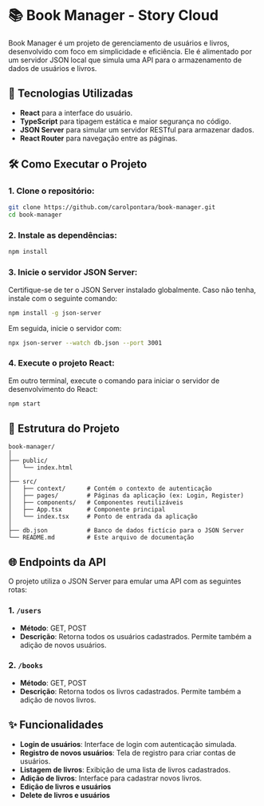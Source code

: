 
# 📚 Book Manager - Story Cloud

Book Manager é um projeto de gerenciamento de usuários e livros, desenvolvido com foco em simplicidade e eficiência. Ele é alimentado por um servidor JSON local que simula uma API para o armazenamento de dados de usuários e livros.

## 🚀 Tecnologias Utilizadas
- **React** para a interface do usuário.
- **TypeScript** para tipagem estática e maior segurança no código.
- **JSON Server** para simular um servidor RESTful para armazenar dados.
- **React Router** para navegação entre as páginas.

## 🛠️ Como Executar o Projeto
### 1. Clone o repositório:
```bash
git clone https://github.com/carolpontara/book-manager.git
cd book-manager
```

### 2. Instale as dependências:
```bash
npm install
```

### 3. Inicie o servidor JSON Server:
Certifique-se de ter o JSON Server instalado globalmente. Caso não tenha, instale com o seguinte comando:
```bash
npm install -g json-server
```

Em seguida, inicie o servidor com:
```bash
npx json-server --watch db.json --port 3001
```

### 4. Execute o projeto React:
Em outro terminal, execute o comando para iniciar o servidor de desenvolvimento do React:
```bash
npm start
```

## 📂 Estrutura do Projeto

```
book-manager/
│
├── public/
│   └── index.html
│
├── src/
│   ├── context/      # Contém o contexto de autenticação
│   ├── pages/        # Páginas da aplicação (ex: Login, Register)
│   ├── components/   # Componentes reutilizáveis
│   ├── App.tsx       # Componente principal
│   └── index.tsx     # Ponto de entrada da aplicação
│
├── db.json           # Banco de dados fictício para o JSON Server
└── README.md         # Este arquivo de documentação
```

## 🌐 Endpoints da API
O projeto utiliza o JSON Server para emular uma API com as seguintes rotas:

### 1. `/users`
- **Método**: GET, POST
- **Descrição**: Retorna todos os usuários cadastrados. Permite também a adição de novos usuários.

### 2. `/books`
- **Método**: GET, POST
- **Descrição**: Retorna todos os livros cadastrados. Permite também a adição de novos livros.

## ✨ Funcionalidades
- **Login de usuários**: Interface de login com autenticação simulada.
- **Registro de novos usuários**: Tela de registro para criar contas de usuários.
- **Listagem de livros**: Exibição de uma lista de livros cadastrados.
- **Adição de livros**: Interface para cadastrar novos livros.
- **Edição de livros e usuários**
- **Delete de livros e usuários**

